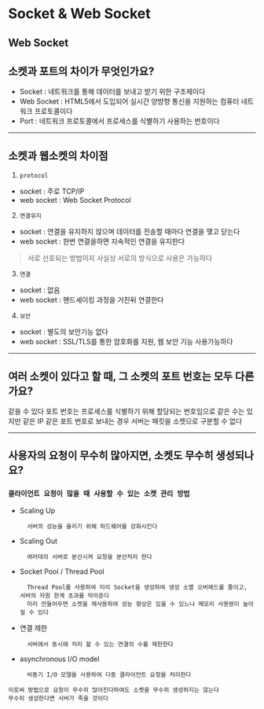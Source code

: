 # Socket & Web Socket

## Web Socket

## 소켓과 포트의 차이가 무엇인가요?

- Socket : 네트워크를 통해 데이터를 보내고 받기 위한 구조체이다
- Web Socket : HTML5에서 도입되어 실시간 양뱡향 통신을 지원하는 컴퓨터 네트워크 프로토콜이다
- Port : 네트워크 프로토콜에서 프로세스를 식별하기 사용하는 번호이다

---

## 소켓과 웹소켓의 차이점

1. `protocol`

- socket : 주로 TCP/IP
- web socket : Web Socket Protocol

2. `연결유지`

- socket : 연결을 유지하지 않으며 데이터를 전송할 때마다 연결을 맺고 닫는다
- web socket : 한번 연결을하면 지속적인 연결을 유지한다

> 서로 선호되는 방법이지 사실상 서로의 방식으로 사용은 가능하다

3. `연결`

- socket : 없음
- web socket : 핸드셰이킹 과정을 거친뒤 연결한다

4. `보안`

- socket : 별도의 보안기능 없다
- web socket : SSL/TLS를 통한 암호화를 지원, 웹 보안 기능 사용가능하다

---

## 여러 소켓이 있다고 할 때, 그 소켓의 포트 번호는 모두 다른가요?

같을 수 있다 포트 번호는 프로세스를 식별하기 위해 할당되는 번호임으로 같은 수는 있지만 같은 IP 같은 포트 번호로 보내는 경우 서버는 패킷을 소켓으로 구분할 수 없다

---

## 사용자의 요청이 무수히 많아지면, 소켓도 무수히 생성되나요?

### `클라이언트 요청이 많을 때 사용할 수 있는 소켓 관리 방법`

- Scaling Up

        서버의 성능을 올리기 위해 하드웨어를 강화시킨다

- Scaling Out

        여러대의 서버로 분산시켜 요청을 분산처리 한다

- Socket Pool / Thread Pool

        Thread Pool를 사용하여 미리 Socket을 생성하여 생성 소멸 오버헤드를 줄이고, 서버의 자원 한계 초과를 막아준다
        미리 만들어두면 소켓을 재사용하여 성능 향상은 있을 수 있느나 메모리 사용량이 높아질 수 있다

- 연결 제한

        서버에서 동시에 처리 할 수 있는 연결의 수를 제한한다

- asynchronous I/O model

        비동기 I/O 모델을 사용하여 다중 클라이언트 요청을 처리한다

```
이로써 방법으로 요청이 무수히 많아진다하여도 소켓을 무수히 생성하지는 않는다
무수히 생성한다면 서버가 죽을 것이다
```

